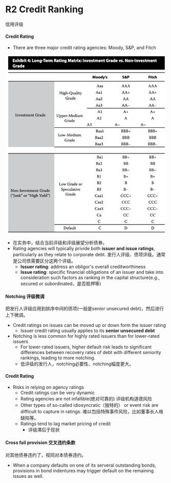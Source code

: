 # R2 Credit Ranking

信用评级

#### Credit Rating

- There are three major credit rating agencies: Moody, S&P, and Fitch

![image-20230619075418163](./image-20230619075418163.png)

- 在实务中，结合当前评级和评级展望分析债券。
- Rating agencies will typically privide both **issuer and issue ratings**, particularly as they relate to corporate debt. 发行人评级、债项评级。通常是公司债需要区分这两个评级。
  - **Issuer rating**: address an obligor's overall creditworthiness
  - **Issue rating**: specific financial obligations of an issuer and take into consideration such factors as ranking in the capital structure(e.g., secured or subordinated，是否抵押等)

#### Notching 评级微调

把发行人评级应用到排序中间的债项(一般是senior unsecured debt)，然后进行上下微调。

- Credit ratings on issues can be moved up or down form the issuer rating
  - Issuer credit rating usually applies to its **senior unsecured debt**
- Notching is less common for highly rated issuers than for lower-rated issuers
  - For lower-rated issuers, higher default risk leads to significant differences between recovery rates of debt with different seniority rankings, leading to more notching.
  - 低评级的发行人，notching必要性、notching幅度更大。

#### Credit Rating

- Risks in relying on agency ratings
  - Credit ratings can be very dynamic
  - Rating agencies are not infallible(绝对可靠的) 评级机构道德风险
  - Other types of so-called idiosyncratic（独特的） or event risk are difficult to capture in ratings. 难以包括特殊事件风险，比如董事长人格缺陷等。
  - Ratings tend to lag market pricing of credit
    - 评级滞后于现状

#### Cross fail provision 交叉违约条款

对其他债券违约了，视同对本债券违约。

- When a company defaults on one of its serveral outstanding bonds, provisions in bond indentures may trigger default on the remaining issues as well.